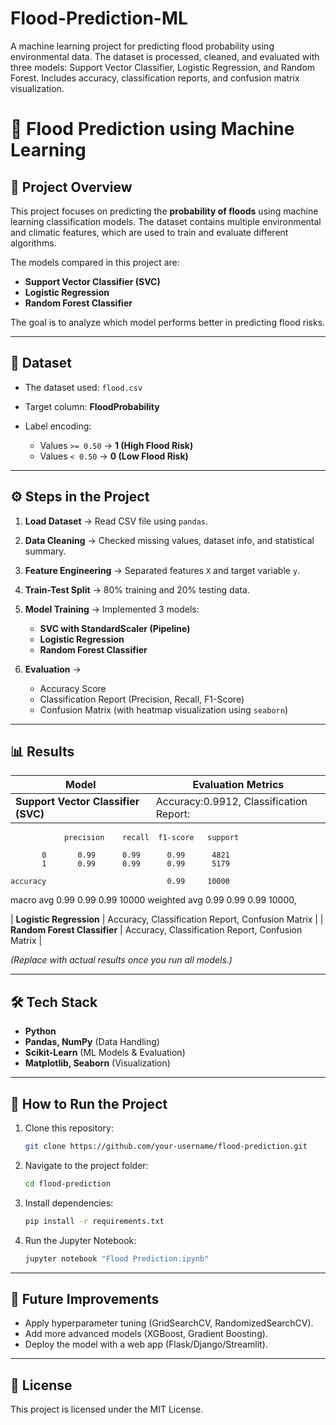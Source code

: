 # Flood-Prediction-ML
A machine learning project for predicting flood probability using environmental data. The dataset is processed, cleaned, and evaluated with three models: Support Vector Classifier, Logistic Regression, and Random Forest. Includes accuracy, classification reports, and confusion matrix visualization.


# 🌊 Flood Prediction using Machine Learning

## 📌 Project Overview

This project focuses on predicting the **probability of floods** using machine learning classification models. The dataset contains multiple environmental and climatic features, which are used to train and evaluate different algorithms.

The models compared in this project are:

* **Support Vector Classifier (SVC)**
* **Logistic Regression**
* **Random Forest Classifier**

The goal is to analyze which model performs better in predicting flood risks.

---

## 📂 Dataset

* The dataset used: `flood.csv`
* Target column: **FloodProbability**
* Label encoding:

  * Values `>= 0.50` → **1 (High Flood Risk)**
  * Values `< 0.50` → **0 (Low Flood Risk)**

---

## ⚙️ Steps in the Project

1. **Load Dataset** → Read CSV file using `pandas`.
2. **Data Cleaning** → Checked missing values, dataset info, and statistical summary.
3. **Feature Engineering** → Separated features `X` and target variable `y`.
4. **Train-Test Split** → 80% training and 20% testing data.
5. **Model Training** → Implemented 3 models:

   * **SVC with StandardScaler (Pipeline)**
   * **Logistic Regression**
   * **Random Forest Classifier**
6. **Evaluation** →

   * Accuracy Score
   * Classification Report (Precision, Recall, F1-Score)
   * Confusion Matrix (with heatmap visualization using `seaborn`)

---

## 📊 Results

| Model                               | Evaluation Metrics                                |
| ----------------------------------- | ------------------------------------------------- |
| **Support Vector Classifier (SVC)** | Accuracy:0.9912, Classification Report:
                precision    recall  f1-score   support

           0       0.99      0.99      0.99      4821
           1       0.99      0.99      0.99      5179

    accuracy                           0.99     10000
   macro avg       0.99      0.99      0.99     10000
weighted avg       0.99      0.99      0.99     10000, 


| **Logistic Regression**             | Accuracy, Classification Report, Confusion Matrix |
| **Random Forest Classifier**        | Accuracy, Classification Report, Confusion Matrix |

*(Replace with actual results once you run all models.)*

---

## 🛠️ Tech Stack

* **Python**
* **Pandas, NumPy** (Data Handling)
* **Scikit-Learn** (ML Models & Evaluation)
* **Matplotlib, Seaborn** (Visualization)

---

## 🚀 How to Run the Project

1. Clone this repository:

   ```bash
   git clone https://github.com/your-username/flood-prediction.git
   ```
2. Navigate to the project folder:

   ```bash
   cd flood-prediction
   ```
3. Install dependencies:

   ```bash
   pip install -r requirements.txt
   ```
4. Run the Jupyter Notebook:

   ```bash
   jupyter notebook "Flood Prediction.ipynb"
   ```

---

## 📌 Future Improvements

* Apply hyperparameter tuning (GridSearchCV, RandomizedSearchCV).
* Add more advanced models (XGBoost, Gradient Boosting).
* Deploy the model with a web app (Flask/Django/Streamlit).

---

## 📜 License

This project is licensed under the MIT License.
